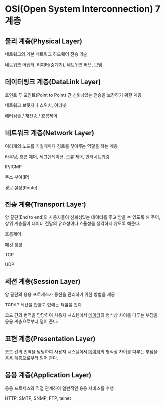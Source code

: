 # OSI(Open System Interconnection) 7계층



## 물리 계층(Physical Layer)

 네트워크의 기본 네트워크 하드웨어 전송 기술

네트워크 어댑터, 리피터(중계기), 네트워크 허브, 모뎀



## 데이터링크 계층(DataLink Layer)

 포인트 투 포인트(Point to Point) 간 신뢰성있는 전송을 보장하기 위한 계층

네트워크 브릿지나 스위치, 이더넷

에러검출 / 재전송 / 흐름제어 



## 네트워크 계층(Network Layer)

 여러개의 노드를 거칠때마다 경로를 찾아주는 역할을 하는 계층

라우팅, 흐름 제어,  세그멘테이션, 오류 제어, 인터네트워킹 



IP/ICMP

주소 부여(IP)

경로 설정(Route)



## 전송 계층(Transport Layer)

양 끝단(End to end)의 사용자들이 신뢰성있는 데이터를 주고 받을 수 있도록 해 주어, 상위 계층들이 데이터 전달의 유효성이나 효율성을 생각하지 않도록 해준다. 

흐름제어

패킷 생성



TCP

UDP



## 세션 계층(Session Layer)

양 끝단의 응용 프로세스가 통신을 관리하기 위한 방법을 제공

TCP/IP 세션을 만들고 없애는 책임을 진다.

코드 간의 번역을 담당하여 사용자 시스템에서 [데이터](https://ko.wikipedia.org/wiki/데이터)의 형식상 차이를 다루는 부담을 응용 계층으로부터 덜어 준다.



## 표현 계층(Presentation Layer)

코드 간의 번역을 담당하여 사용자 시스템에서 [데이터](https://ko.wikipedia.org/wiki/데이터)의 형식상 차이를 다루는 부담을 응용 계층으로부터 덜어 준다.



## 응용 계층(Application Layer)

응용 프로세스와 직접 관계하여 일반적인 응용 서비스를 수행



HTTP, SMTP, SNMP, FTP, telnet

